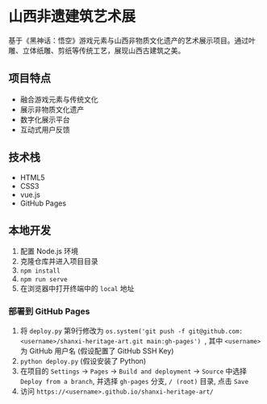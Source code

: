 # 山西非遗建筑艺术展

基于《黑神话：悟空》游戏元素与山西非物质文化遗产的艺术展示项目。通过叶雕、立体纸雕、剪纸等传统工艺，展现山西古建筑之美。

## 项目特点

- 融合游戏元素与传统文化
- 展示非物质文化遗产
- 数字化展示平台
- 互动式用户反馈

## 技术栈

- HTML5
- CSS3
- vue.js
- GitHub Pages

## 本地开发

1. 配置 Node.js 环境
2. 克隆仓库并进入项目目录
3. `npm install`
4. `npm run serve`
5. 在浏览器中打开终端中的 `local` 地址

### 部署到 GitHub Pages

1. 将 `deploy.py` 第9行修改为 `os.system('git push -f git@github.com:<username>/shanxi-heritage-art.git main:gh-pages')
`, 其中 `<username>` 为 GitHub 用户名 (假设配置了 GitHub SSH Key)
2. `python deploy.py` (假设安装了 Python)
3. 在项目的 `Settings` -> `Pages` -> `Build and deployment` -> `Source` 中选择 `Deploy from a branch`, 并选择 `gh-pages` 分支, `/ (root)` 目录, 点击 `Save`
4. 访问 `https://<username>.github.io/shanxi-heritage-art/`
